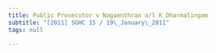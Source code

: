 ```yaml
---
title: Public Prosecutor v Nagaenthran a/l K Dharmalingam
subtitle: "[2011] SGHC 15 / 19\_January\_2011"
tags: null

---
```


